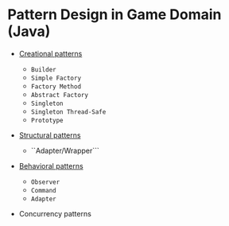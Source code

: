 Pattern Design in Game Domain (Java)
==============

* [Creational patterns](https://github.com/victorakamon/pattern-design/tree/master/src/creational)
  * ```Builder```
  * ```Simple Factory```
  * ```Factory Method```
  * ```Abstract Factory```
  * ```Singleton```
  * ```Singleton Thread-Safe```
  * ```Prototype```
  
* [Structural patterns](https://github.com/victorakamon/pattern-design/tree/master/src/structural)
  * ``Adapter/Wrapper```

* [Behavioral patterns](https://github.com/victorakamon/pattern-design/tree/master/src/behavioral)
  * ```Observer```
  * ```Command```
  * ```Adapter```
  
* Concurrency patterns
